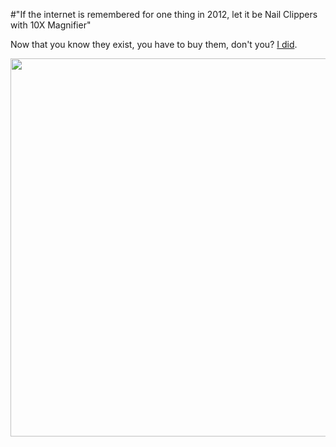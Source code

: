 #"If the internet is remembered for one thing in 2012, let it be Nail Clippers with 10X Magnifier"

Now that you know they exist, you have to buy them, don't you? <a href="http://www.dealextreme.com/p/nail-clippers-with-10x-magnifier-black-silver-114719?item=18">I did</a>.

<a href="http://www.dealextreme.com/p/nail-clippers-with-10x-magnifier-black-silver-114719?item=18"><img class="alignnone size-full wp-image-711" title="dx" src="http://conoroneill.net/wp-content/uploads/2012/05/dx.png" alt="" width="607" height="605" /></a>